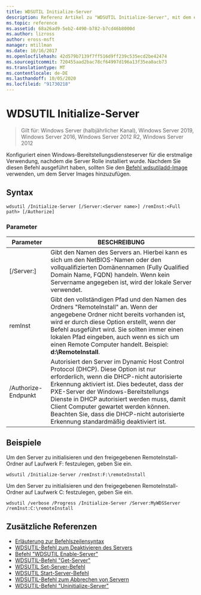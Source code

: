 ```yaml
---
title: WDSUTIL Initialize-Server
description: Referenz Artikel zu "WDSUTIL Initialize-Server", mit dem ein Windows-Bereitstellungsdiensteserver für die erstmalige Verwendung nach der Installation der Server Rolle konfiguriert wird.
ms.topic: reference
ms.assetid: 68a26ad9-5eb2-4490-b782-b7cd46b8000d
ms.author: lizross
author: eross-msft
manager: mtillman
ms.date: 10/16/2017
ms.openlocfilehash: 42d579b7139f7ff516d9ff239c535ecd2be42474
ms.sourcegitcommit: 720455aad2bac78cf64997d196a13f35ea0acb73
ms.translationtype: MT
ms.contentlocale: de-DE
ms.lasthandoff: 10/05/2020
ms.locfileid: "91730218"
---
```

# <a name="wdsutil-initialize-server"></a>WDSUTIL Initialize-Server

> Gilt für: Windows Server (halbjährlicher Kanal), Windows Server 2019, Windows Server 2016, Windows Server 2012 R2, Windows Server 2012

Konfiguriert einen Windows-Bereitstellungsdiensteserver für die erstmalige Verwendung, nachdem die Server Rolle installiert wurde. Nachdem Sie diesen Befehl ausgeführt haben, sollten Sie den [Befehl wdsutiladd-Image](wdsutil-add-image.md) verwenden, um dem Server Images hinzuzufügen.
## <a name="syntax"></a>Syntax
```
wdsutil /Initialize-Server [/Server:<Server name>] /remInst:<Full path> [/Authorize]
```
### <a name="parameters"></a>Parameter
|Parameter|BESCHREIBUNG|
|-------|--------|
|[/Server:<Server name>]|Gibt den Namen des Servers an. Hierbei kann es sich um den NetBIOS-Namen oder den vollqualifizierten Domänennamen (Fully Qualified Domain Name, FQDN) handeln. Wenn kein Servername angegeben ist, wird der lokale Server verwendet.|
|remInst<Full path>|Gibt den vollständigen Pfad und den Namen des Ordners "RemoteInstall" an. Wenn der angegebene Ordner nicht bereits vorhanden ist, wird er durch diese Option erstellt, wenn der Befehl ausgeführt wird. Sie sollten immer einen lokalen Pfad eingeben, auch wenn es sich um einen Remote Computer handelt. Beispiel: **d:\RemoteInstall**.|
|/Authorize-Endpunkt|Autorisiert den Server im Dynamic Host Control Protocol (DHCP). Diese Option ist nur erforderlich, wenn die DHCP-nicht autorisierte Erkennung aktiviert ist. Dies bedeutet, dass der PXE-Server der Windows-Bereitstellungs Dienste in DHCP autorisiert werden muss, damit Client Computer gewartet werden können. Beachten Sie, dass die DHCP-nicht autorisierte Erkennung standardmäßig deaktiviert ist.|
## <a name="examples"></a>Beispiele
Um den Server zu initialisieren und den freigegebenen RemoteInstall-Ordner auf Laufwerk F: festzulegen, geben Sie ein.
```
wdsutil /Initialize-Server /remInst:F:\remoteInstall
```
Um den Server zu initialisieren und den freigegebenen RemoteInstall-Ordner auf Laufwerk C: festzulegen, geben Sie ein.
```
wdsutil /verbose /Progress /Initialize-Server /Server:MyWDSServer /remInst:C:\remoteInstall
```
## <a name="additional-references"></a>Zusätzliche Referenzen
- [Erläuterung zur Befehlszeilensyntax](command-line-syntax-key.md)
- [WDSUTIL-Befehl zum Deaktivieren des Servers](wdsutil-disable-server.md)
- [Befehl "WDSUTIL Enable-Server"](wdsutil-enable-server.md)
- [WDSUTIL-Befehl "Get-Server"](wdsutil-get-server.md)
- [WDSUTIL Set-Server-Befehl](wdsutil-set-server.md)
- [WDSUTIL Start-Server-Befehl](wdsutil-start-server.md)
- [WDSUTIL-Befehl zum Abbrechen von Servern](wdsutil-stop-server.md)
- [WDSUTIL-Befehl "Uninitialize-Server"](wdsutil-uninitialize-server.md)
